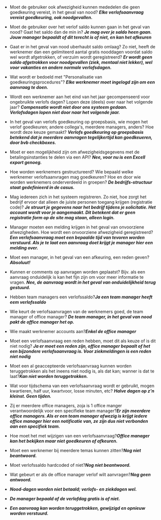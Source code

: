 <!-- VSCode preview: CTRL + SHIFT + V -->


* Moet de gebruiker ook afwezigheid kunnen mededelen die geen goedkeuring vereist, in het geval van nood? ***Elke verlofsaanvraag vereist goedkeuring, ook noodgevallen.***
* Moet de gebruiker over het verlof saldo kunnen gaan in het geval van nood? Gaat het saldo dan de min in? ***Je mag over je saldo heen gaan. Jouw manager bepaaldt of dit terecht is of niet, en kan het afkeuren***

* Gaat er in het geval van nood uberhaubt saldo omlaag? Zo niet, heeft de werknemer dan een gelimiteerd aantal gratis nooddagen voordat saldo wel wordt afgetrokken, of verzuim wordt geregistreerd? ***Er wordt geen saldo afgetrokken voor noodgevallen (ziek, mentaal niet lekker), wel voor vakanties en andere normale verlofsdagen.***

* Wat wordt er bedoeld met "Personalisatie van goedkeuringsprocedures"? ***Elke werknemer moet ingelogd zijn om een aanvraag te doen.***
* Wordt een werknemer aan het eind van het jaar gecompenseerd voor ongebruikte verlofs dagen? Lopen deze (deels) over naar het volgende jaar? ***Compensatie wordt niet door ons systeem gedaan. Verlofsdagen lopen niet door naar het volgende jaar.*** 

* In het geval van verlofs goedkeuring op groepsbasis, wie mogen het verlof goedkeuren; andere collega's, meerdere managers, anders? Hoe wordt deze keuze gemaakt? ***Verlofs goedkeuring op groepsbasis betekend dat je meerdere aanvragen tegelijkertijd kan goedkeueren, door bvb checkboxes.***

* Moet er een mogelijkheid zijn om afwezigheidsgegevens met de betalingsinstanties te delen via een API? ***Nee, voor nu is een Excell export genoeg.***
* Hoe worden werknemers gestructureerd? Wie bepaald welke werknemer verlofsaanvragen mag goedkeuren? Hoe en door wie worden werknemers onderverdeeld in groepen? ***De bedrijfs-structuur staat gedefinieerd in de casus.***

* Mag iedereen zich in het systeem registreren. Zo niet, hoe zorgt het bedrijf ervoor dat alleen de juiste personen toegang krijgen (registratie code)? ***Je struurt je gegevens naar het bedrijf tijdens je solicitatie. Het account wordt voor je aangemaakt. Dit betekent dat er geen registratie form op de site mag staan, alleen login.***

* Manager moeten een melding krijgen in het geval van onvoorziene afwezigheden. Hoe wordt een onvoorziene afwezigheid geregistreerd? ***Een verlofsaanvraag moet een bepaalde tijd van tevoren worden verstuurd. Als je te laat een aanvraag doet krijgt je manager hier een melding over.***

* Moet een manager, in het geval van een afkeuring, een reden geven? ***Absoluut!***
  
* Kunnen er comments op aanvragen worden geplaatst? Bijv. als een aanvraag onduidelijk is kan het fijn zijn om voor meer informatie te vragen. ***Nee, de aanvraag wordt in het geval van onduidelijkheid terug gestuurd.***

* Hebben team managers een verlofssaldo?***Ja een team manager heeft eem verlofssaldo***

* Wie keurt de verlofsaanvragen van de werknemers goed, de team manager of office manager? ***De team manager, in het geval van nood pakt de office manager het op.***

* Wie maakt werknemer accounts aan?***Enkel de office manager***

* Moet een verlofsaanvraag een reden hebben, moet dit als keuze of is dit niet nodig? ***Ja er moet een reden zijn, office manager bepaalt of het een bijzondere verlofsaanvraag is. Voor ziekmeldingen is een reden niet nodig***

* Moet een al geaccepteerde verlofsaanvraag kunnen worden teruggetrokken als het ineens niet nodig is, als dat kan; wanner is dat te laat?***Kan niet worden teruggetrokken.***

* Wat voor tijdschema van een verlofsaanvraag wordt er gebruikt, mogen kwartieren, half uur, kwartvoor, losse minuten, etc? ***Halve dagen op z'n kleinst. Geen tijden.***

* Zij er meerdere office managers, zoja is 1 office manger verantwoordelijk voor een specifieke team manager?***Er zijn meerdere office managers. Als er een team manager afwezig is krijgt iedere office manager hier een notificatie van, ze zijn dus niet verbonden aan een specifiek team.***

* Hoe moet het met wijzigen van een verlofsaanvraag?***Office manager kan het bekijken maar niet goedkeuren of afkeuren.***

* Moet een werknemer bij meerdere temas kunnen zitten?***Nog niet beantwoord.***

* Moet verlofssaldo hardcoded of niet?***Nog niet beantwoord.***

* Wat gebeurt er als de office manager verlof wilt aanvragen?***Nog geen antwoord.***


* ***Nood-dagen worden niet betaald; verlofs- en ziekdagen wel.***
* ***De manager bepaald of de verlofdag gratis is of niet.***
* ***Een aanvraag kan worden teruggetrokken, gewijzigd en opnieuw worden verstuurd.***
